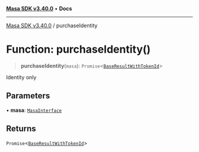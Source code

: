[**Masa SDK v3.40.0**](../README.md) • **Docs**

***

[Masa SDK v3.40.0](../globals.md) / purchaseIdentity

# Function: purchaseIdentity()

> **purchaseIdentity**(`masa`): `Promise`\<[`BaseResultWithTokenId`](../interfaces/BaseResultWithTokenId.md)\>

Identity only

## Parameters

• **masa**: [`MasaInterface`](../interfaces/MasaInterface.md)

## Returns

`Promise`\<[`BaseResultWithTokenId`](../interfaces/BaseResultWithTokenId.md)\>
